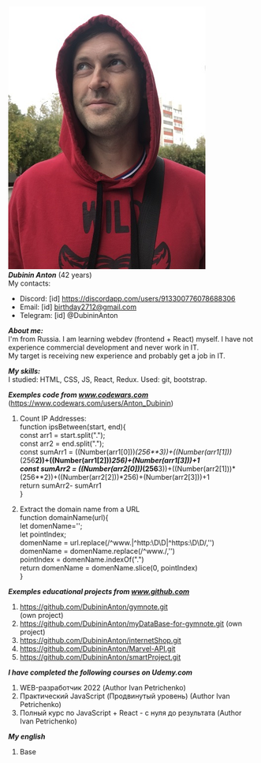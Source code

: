 ![My photo](https://github.com/DubininAnton/rsschool-cv/blob/gh-pages/resourse/myphoto.jpg) </br>
***Dubinin Anton*** (42 years) </br>
My contacts: </br>
* Discord: [id] https://discordapp.com/users/913300776078688306
* Email: [id] birthday2712@gmail.com 
* Telegram: [id] @DubininAnton

***About me:*** </br>
I'm from Russia. I am learning webdev (frontend + React) myself. I have not experience commercial development and never work in IT. </br>
My target is receiving new experience and probably get a job in IT. 

***My skills:*** </br>
I studied: HTML, CSS, JS, React, Redux. Used: git, bootstrap. </br>

***Exemples code from www.codewars.com*** (https://www.codewars.com/users/Anton_Dubinin)</br>
1) Count IP Addresses: </br>
function ipsBetween(start, end){ </br>
    const arr1 = start.split(".");</br>
        const arr2 = end.split(".");</br>
        const sumArr1 = ((Number(arr1[0]))*(256**3))+((Number(arr1[1]))*(256**2))+((Number(arr1[2]))*256)+(Number(arr1[3]))+1</br>
        const sumArr2 = ((Number(arr2[0]))*(256**3))+((Number(arr2[1]))*(256**2))+((Number(arr2[2]))*256)+(Number(arr2[3]))+1</br>
        return sumArr2- sumArr1</br>
}</br>

2) Extract the domain name from a URL</br>
function domainName(url){</br>
    let domenName='';</br>
    let pointIndex;</br>
    domenName = url.replace(/^www.|^http:\D\D|^https:\D\D/,'')</br>
    domenName = domenName.replace(/^www./,'')</br>
    pointIndex = domenName.indexOf(".")</br>
    return domenName = domenName.slice(0, pointIndex)</br>
}

***Exemples educational projects from www.github.com*** </br>
1) https://github.com/DubininAnton/gymnote.git </br> (own project)
2) https://github.com/DubininAnton/myDataBase-for-gymnote.git (own project) </br>
3) https://github.com/DubininAnton/internetShop.git </br>
4) https://github.com/DubininAnton/Marvel-API.git </br>
5) https://github.com/DubininAnton/smartProject.git </br>

***I have completed the following courses on Udemy.com***
1) WEB-разработчик 2022 (Author Ivan Petrichenko)
2) Практический JavaScript (Продвинутый уровень) (Author Ivan Petrichenko)
3) Полный курс по JavaScript + React - с нуля до результата (Author Ivan Petrichenko)

***My english***
1) Base